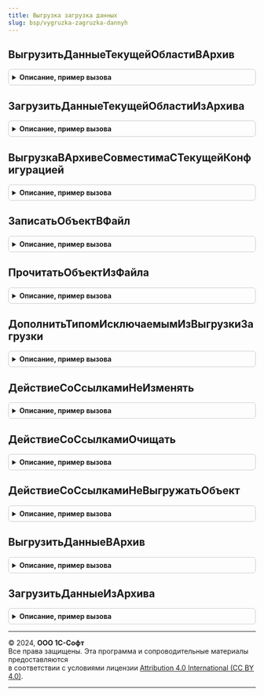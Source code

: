 ```yaml
---
title: Выгрузка загрузка данных
slug: bsp/vygruzka-zagruzka-dannyh
---
```



## ВыгрузитьДанныеТекущейОбластиВАрхив
<details style="margin: 1em 0; padding: 0.5em; border: 1px solid #ccc; border-radius: 6px;">

<summary style="font-weight: bold; cursor: pointer;">Описание, пример вызова</summary>

```bsl

// Выгружает данные в zip-архив, из которого они в дальнейшем могут быть загружены
//  в другую информационную базу или область данных с помощью функции
//  ВыгрузкаЗагрузкаДанных.ЗагрузитьДанныеТекущейОбластиИзАрхива().
//
// Параметры:
//  ПараметрыВыгрузки - Структура - содержащая параметры выгрузки данных:
//		* ВыгружаемыеТипы - Массив из ОбъектМетаданных - данные которых требуется выгрузить в архив
//      * ВыгружатьПользователей - Булево - выгружать информацию о пользователях информационной базы,
//      * ВыгружатьНастройкиПользователей - Булево - игнорируется если ВыгружатьПользователей = Ложь.
//    Также структура может содержать дополнительные ключи, которые могут быть обработаны внутри
//      произвольных обработчиков выгрузки данных.
//
// Возвращаемое значение:
//  Структура - с полями:
//  * ИмяФайла - Строка - имя файла архива
//  * Предупреждения - Массив Из Строка - предупреждения пользователю по результатам выгрузки.
//
Функция ВыгрузитьДанныеТекущейОбластиВАрхив(Знач ПараметрыВыгрузки) Экспорт
```

Пример вызова
```bsl
Результат = ВыгрузкаЗагрузкаДанных.ВыгрузитьДанныеТекущейОбластиВАрхив(ПараметрыВыгрузки) 
```
</details>

## ЗагрузитьДанныеТекущейОбластиИзАрхива
<details style="margin: 1em 0; padding: 0.5em; border: 1px solid #ccc; border-radius: 6px;">

<summary style="font-weight: bold; cursor: pointer;">Описание, пример вызова</summary>

```bsl

// Загружает данные из zip архива с XML файлами.
//
// Параметры:
//  ИмяАрхива - Строка, УникальныйИдентификатор, Структура - имя файла, идентификатор файла или данные файла полученные с помощью ZipАрхивы.ПрочитатьАрхив().
//  ПараметрыЗагрузки - Структура - содержащая параметры загрузки данных:
//		* ЗагружаемыеТипы - Массив Из ОбъектМетаданных - массив объектов метаданных, данные
//        	которых требуется загрузить из архива. Если значение параметра задано - все прочие
//        	данные, содержащиеся в файле выгрузки, загружены не будут. Если значение параметра
//        	не задано - будут загружены все данные, содержащиеся в файле выгрузки.
//      * ЗагружатьПользователей - Булево - загружать информацию о пользователях информационной базы,
//      * ЗагружатьНастройкиПользователей - Булево - игнорируется, если ЗагружатьПользователей = Ложь.
//      * СопоставлениеПользователей - ТаблицаЗначений - таблица с колонками:
//        ** Пользователь - СправочникСсылка.Пользователи - идентификатора пользователя из архива.
//        ** ИдентификаторПользователяСервиса - УникальныйИдентификатор - идентификатор пользователя сервиса.
//        ** СтароеИмяПользователяИБ - Строка - старое имя пользователя базы.
//        ** НовоеИмяПользователяИБ - Строка - новое имя пользователя базы.
//    Также структура может содержать дополнительные ключи, которые могут быть обработаны внутри
//      произвольных обработчиков загрузки данных.
//
// Возвращаемое значение:
//  Структура - с полями:
//  * Предупреждения - Массив Из Строка - предупреждения пользователю по результатам загрузки.
//
Функция ЗагрузитьДанныеТекущейОбластиИзАрхива(Знач ИмяАрхива, Знач ПараметрыЗагрузки) Экспорт
```

Пример вызова
```bsl
Результат = ВыгрузкаЗагрузкаДанных.ЗагрузитьДанныеТекущейОбластиИзАрхива(ИмяАрхива, ПараметрыЗагрузки) 
```
</details>

## ВыгрузкаВАрхивеСовместимаСТекущейКонфигурацией
<details style="margin: 1em 0; padding: 0.5em; border: 1px solid #ccc; border-radius: 6px;">

<summary style="font-weight: bold; cursor: pointer;">Описание, пример вызова</summary>

```bsl

// Проверяет совместимость выгрузки из файла с текущей конфигурацией информационной базы.
//
// Параметры:
//  ИмяАрхива - Строка - путь к файлу выгрузки.
//
// Возвращаемое значение:
//	Булево - Истина если данные из архива могут быть загружены в текущую конфигурацию.
//
Функция ВыгрузкаВАрхивеСовместимаСТекущейКонфигурацией(Знач ИмяАрхива) Экспорт
```

Пример вызова
```bsl
Результат = ВыгрузкаЗагрузкаДанных.ВыгрузкаВАрхивеСовместимаСТекущейКонфигурацией(ИмяАрхива) 
```
</details>

## ЗаписатьОбъектВФайл
<details style="margin: 1em 0; padding: 0.5em; border: 1px solid #ccc; border-radius: 6px;">

<summary style="font-weight: bold; cursor: pointer;">Описание, пример вызова</summary>

```bsl

// Записывает объект в файл.
//
// Параметры:
//	Объект - Произвольный - записываемый объект.
//	ИмяФайла - Строка - путь к файлу.
//	Сериализатор - СериализаторXDTO - сериализатор.
//
Процедура ЗаписатьОбъектВФайл(Знач Объект, Знач ИмяФайла, Сериализатор = Неопределено) Экспорт
```

Пример вызова
```bsl
ВыгрузкаЗагрузкаДанных.ЗаписатьОбъектВФайл(Объект, ИмяФайла, Сериализатор);
```
</details>

## ПрочитатьОбъектИзФайла
<details style="margin: 1em 0; padding: 0.5em; border: 1px solid #ccc; border-radius: 6px;">

<summary style="font-weight: bold; cursor: pointer;">Описание, пример вызова</summary>

```bsl

// Возвращает объект из файла.
//
// Параметры:
//	ИмяФайла - Строка - путь к файлу.
//
// Возвращаемое значение:
//	Произвольный - объект содержащий прочитанные данные
//
Функция ПрочитатьОбъектИзФайла(Знач ИмяФайла) Экспорт
```

Пример вызова
```bsl
Результат = ВыгрузкаЗагрузкаДанных.ПрочитатьОбъектИзФайла(ИмяФайла) 
```
</details>

## ДополнитьТипомИсключаемымИзВыгрузкиЗагрузки
<details style="margin: 1em 0; padding: 0.5em; border: 1px solid #ccc; border-radius: 6px;">

<summary style="font-weight: bold; cursor: pointer;">Описание, пример вызова</summary>

```bsl

// Дополняет массив типов исключаемых из выгрузки-загрузки
// Предназначен для использования в обработчиках ПриЗаполненииТиповИсключаемыхИзВыгрузкиЗагрузки.
//
// Параметры:
// 	Типы - Массив из ФиксированнаяСтруктура
//	Тип - ОбъектМетаданных - объект метаданных исключаемый из выгрузки-загрузки
//	ДействиеСоСсылками - Строка -  вариант действия при обнаружении ссылки на объект исключаемый из выгрузки
//		Поддерживаются следующие действия:
//			ВыгрузкаЗагрузкаДанных.ДействиеСоСсылкамиНеИзменять() - не будет произведено никаких действий
//			ВыгрузкаЗагрузкаДанных.ДействиеСоСсылкамиОчищать() - будет выполнено очищение ссылки на невыгружаемый объект
//			ВыгрузкаЗагрузкаДанных.ДействиеСоСсылкамиНеВыгружатьОбъект() - объект содержащий ссылку не будет выгружен
//
// Пример использования:
//  Процедура ПриЗаполненииТиповИсключаемыхИзВыгрузкиЗагрузки(Типы) Экспорт
//		ВыгрузкаЗагрузкаДанных.ДополнитьТипомИсключаемымИзВыгрузкиЗагрузки(
//			Типы,
//			Метаданные.Справочники.ИсторияПроверкиИКорректировкиДанныхПрисоединенныеФайлы,
//			ВыгрузкаЗагрузкаДанных.ДействиеСоСсылкамиНеВыгружатьОбъект());
//	КонецПроцедуры
//
Процедура ДополнитьТипомИсключаемымИзВыгрузкиЗагрузки(Типы, Тип, ДействиеСоСсылками) Экспорт
```

Пример вызова
```bsl
ВыгрузкаЗагрузкаДанных.ДополнитьТипомИсключаемымИзВыгрузкиЗагрузки(Типы, Тип, ДействиеСоСсылками) 
```
</details>

## ДействиеСоСсылкамиНеИзменять
<details style="margin: 1em 0; padding: 0.5em; border: 1px solid #ccc; border-radius: 6px;">

<summary style="font-weight: bold; cursor: pointer;">Описание, пример вызова</summary>

```bsl

// Возвращаемое значение:
//  Строка -
Функция ДействиеСоСсылкамиНеИзменять() Экспорт
```

Пример вызова
```bsl
Результат = ВыгрузкаЗагрузкаДанных.ДействиеСоСсылкамиНеИзменять() 
```
</details>

## ДействиеСоСсылкамиОчищать
<details style="margin: 1em 0; padding: 0.5em; border: 1px solid #ccc; border-radius: 6px;">

<summary style="font-weight: bold; cursor: pointer;">Описание, пример вызова</summary>

```bsl

// Возвращаемое значение:
//  Строка -
Функция ДействиеСоСсылкамиОчищать() Экспорт
```

Пример вызова
```bsl
Результат = ВыгрузкаЗагрузкаДанных.ДействиеСоСсылкамиОчищать() 
```
</details>

## ДействиеСоСсылкамиНеВыгружатьОбъект
<details style="margin: 1em 0; padding: 0.5em; border: 1px solid #ccc; border-radius: 6px;">

<summary style="font-weight: bold; cursor: pointer;">Описание, пример вызова</summary>

```bsl

// Возвращаемое значение:
//  Строка -
Функция ДействиеСоСсылкамиНеВыгружатьОбъект() Экспорт
```

Пример вызова
```bsl
Результат = ВыгрузкаЗагрузкаДанных.ДействиеСоСсылкамиНеВыгружатьОбъект() 
```
</details>

## ВыгрузитьДанныеВАрхив
<details style="margin: 1em 0; padding: 0.5em; border: 1px solid #ccc; border-radius: 6px;">

<summary style="font-weight: bold; cursor: pointer;">Описание, пример вызова</summary>

```bsl

// Устарела. Следует использовать ВыгрузкаЗагрузкаДанных.ВыгрузитьДанныеТекущейОбластиВАрхив
// Выгружает данные в zip-архив, из которого они в дальнейшем могут быть загружены
//  в другую информационную базу или область данных с помощью функции
//  ВыгрузкаЗагрузкаДанных.ЗагрузитьДанныеТекущейОбластиИзАрхива().
//
// Параметры:
//  ПараметрыВыгрузки - Структура - содержащая параметры выгрузки данных:
//		* ВыгружаемыеТипы - Массив из ОбъектМетаданных - массив объектов метаданных, данные которых требуется выгрузить в архив
//      * ВыгружатьПользователей - Булево - выгружать информацию о пользователях информационной базы,
//      * ВыгружатьНастройкиПользователей - Булево - игнорируется если ВыгружатьПользователей = Ложь.
//    Также структура может содержать дополнительные ключи, которые могут быть обработаны внутри
//      произвольных обработчиков выгрузки данных.
//
// Возвращаемое значение:
//	Строка - путь к файлу выгрузки.
//
Функция ВыгрузитьДанныеВАрхив(Знач ПараметрыВыгрузки) Экспорт
```

Пример вызова
```bsl
Результат = ВыгрузкаЗагрузкаДанных.ВыгрузитьДанныеВАрхив(ПараметрыВыгрузки) 
```
</details>

## ЗагрузитьДанныеИзАрхива
<details style="margin: 1em 0; padding: 0.5em; border: 1px solid #ccc; border-radius: 6px;">

<summary style="font-weight: bold; cursor: pointer;">Описание, пример вызова</summary>

```bsl

// Устарела. Следует использовать ВыгрузкаЗагрузкаДанных.ЗагрузитьДанныеТекущейОбластиИзАрхива
// Загружает данные из zip архива с XML файлами.
//
// Параметры:
//  ИмяАрхива - Строка - полное имя файла архива с данными,
//  ПараметрыЗагрузки - Структура - содержащая параметры загрузки данных:
//		* ЗагружаемыеТипы - Массив Из ОбъектМетаданных - массив объектов метаданных, данные
//        	которых требуется загрузить из архива. Если значение параметра задано - все прочие
//        	данные, содержащиеся в файле выгрузки, загружены не будут. Если значение параметра
//        	не задано - будут загружены все данные, содержащиеся в файле выгрузки.
//      * ЗагружатьПользователей - Булево - загружать информацию о пользователях информационной базы,
//      * ЗагружатьНастройкиПользователей - Булево - игнорируется, если ЗагружатьПользователей = Ложь.
//      * СопоставлениеПользователей - ТаблицаЗначений - таблица с колонками:
//        ** Пользователь - СправочникСсылка.Пользователи - идентификатора пользователя из архива.
//        ** ИдентификаторПользователяСервиса - УникальныйИдентификатор - идентификатор пользователя сервиса.
//        ** СтароеИмяПользователяИБ - Строка - старое имя пользователя базы.
//        ** НовоеИмяПользователяИБ - Строка - новое имя пользователя базы.
//    Также структура может содержать дополнительные ключи, которые могут быть обработаны внутри
//      произвольных обработчиков загрузки данных.
//
Процедура ЗагрузитьДанныеИзАрхива(Знач ИмяАрхива, Знач ПараметрыЗагрузки) Экспорт
```

Пример вызова
```bsl
ВыгрузкаЗагрузкаДанных.ЗагрузитьДанныеИзАрхива(ИмяАрхива, ПараметрыЗагрузки) 
```
</details>

---

© 2024, **ООО 1С-Софт**  
Все права защищены. Эта программа и сопроводительные материалы предоставляются  
в соответствии с условиями лицензии [Attribution 4.0 International (CC BY 4.0)](https://creativecommons.org/licenses/by/4.0/legalcode).

---
